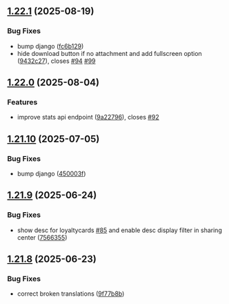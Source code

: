 ## [1.22.1](https://github.com/l4rm4nd/VoucherVault/compare/v1.22.0...v1.22.1) (2025-08-19)


### Bug Fixes

* bump django ([fc6b129](https://github.com/l4rm4nd/VoucherVault/commit/fc6b129a0d863b4b0baa9ba894953b0b1ec11692))
* hide download button if no attachment and add fullscreen option ([9432c27](https://github.com/l4rm4nd/VoucherVault/commit/9432c271f95b91f88d1253cf8fca819e58ac6009)), closes [#94](https://github.com/l4rm4nd/VoucherVault/issues/94) [#99](https://github.com/l4rm4nd/VoucherVault/issues/99)

## [1.22.0](https://github.com/l4rm4nd/VoucherVault/compare/v1.21.10...v1.22.0) (2025-08-04)


### Features

* improve stats api endpoint ([9a22796](https://github.com/l4rm4nd/VoucherVault/commit/9a22796e180e9efc1f77ee32c60f56fa3d84ce3a)), closes [#92](https://github.com/l4rm4nd/VoucherVault/issues/92)

## [1.21.10](https://github.com/l4rm4nd/VoucherVault/compare/v1.21.9...v1.21.10) (2025-07-05)


### Bug Fixes

* bump django ([450003f](https://github.com/l4rm4nd/VoucherVault/commit/450003f7403c60c47c20f046c905575197c45d82))

## [1.21.9](https://github.com/l4rm4nd/VoucherVault/compare/v1.21.8...v1.21.9) (2025-06-24)


### Bug Fixes

* show desc for loyaltycards [#85](https://github.com/l4rm4nd/VoucherVault/issues/85) and enable desc display filter in sharing center ([7566355](https://github.com/l4rm4nd/VoucherVault/commit/75663552c287b7ea869573ad14ab81b8f263a9f9))

## [1.21.8](https://github.com/l4rm4nd/VoucherVault/compare/v1.21.7...v1.21.8) (2025-06-23)


### Bug Fixes

* correct broken translations ([9f77b8b](https://github.com/l4rm4nd/VoucherVault/commit/9f77b8bfdf111c832d5943ca58f22dd10b07925e))

